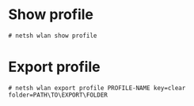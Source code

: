 
# Show profile
`# netsh wlan show profile`

# Export profile
`# netsh wlan export profile PROFILE-NAME key=clear folder=PATH\TO\EXPORT\FOLDER`
